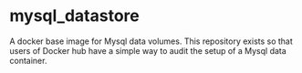 # mysql_datastore
A docker base image for Mysql data volumes. This repository exists so that users of Docker hub have a simple way 
to audit the setup of a Mysql data container.
